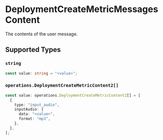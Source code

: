 # DeploymentCreateMetricMessagesContent

The contents of the user message.


## Supported Types

### `string`

```typescript
const value: string = "<value>";
```

### `operations.DeploymentCreateMetricContent2[]`

```typescript
const value: operations.DeploymentCreateMetricContent2[] = [
  {
    type: "input_audio",
    inputAudio: {
      data: "<value>",
      format: "mp3",
    },
  },
];
```

